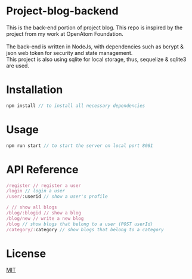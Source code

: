 # Project-blog-backend
This is the back-end portion of project blog. This repo is inspired by the project from my work at OpenAtom Foundation.<br><br>
The back-end is written in NodeJs, with dependencies such as bcrypt & json web token for security and state management.<br>
This project is also using sqlite for local storage, thus, sequelize & sqlite3 are used. 
# Installation
```javascript
npm install // to install all necessary dependencies
```
# Usage
```javascript
npm run start // to start the server on local port 8081
```
# API Reference
```javascript
/register // register a user
/login // login a user
/user/:userid // show a user's profile

/ // show all blogs
/blog/:blogid // show a blog
/blog/new // write a new blog
/blog // show blogs that belong to a user (POST userId)
/category/:category // show blogs that belong to a category
```
# License
[MIT](https://choosealicense.com/licenses/mit/)